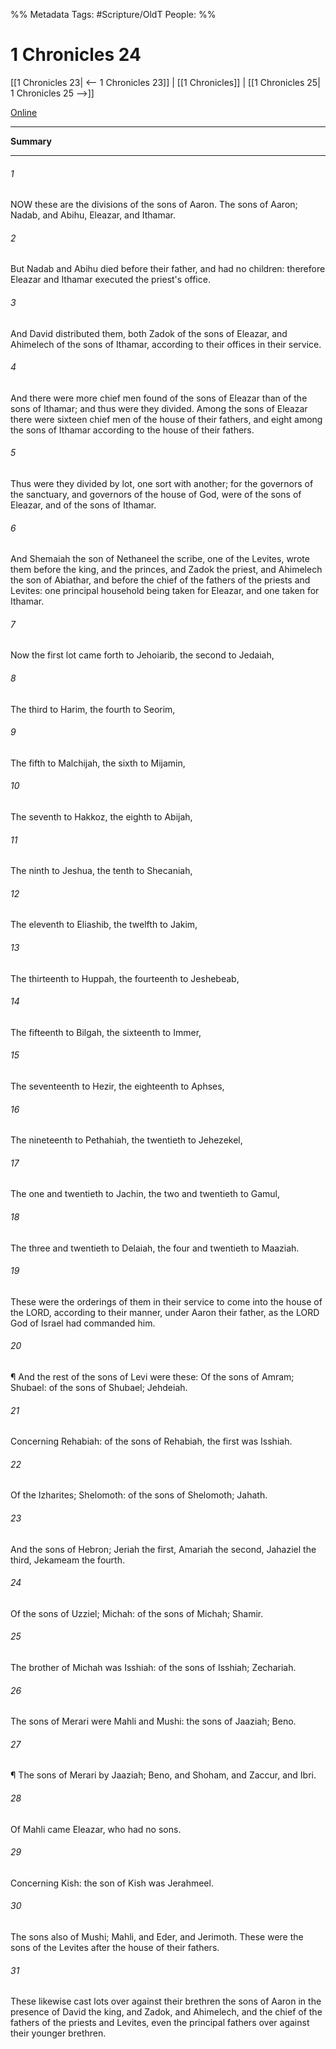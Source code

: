 

%% Metadata
Tags: #Scripture/OldT
People: 
%%
# 1 Chronicles 24
[[1 Chronicles 23| <-- 1 Chronicles 23]] | [[1 Chronicles]] | [[1 Chronicles 25| 1 Chronicles 25 -->]]

[Online](https://churchofjesuschrist.org/study/scriptures/ot/1-chr/24?lang=eng)

---
__Summary__



---

###### 1
NOW these are the divisions of the sons of Aaron.  The sons of Aaron; Nadab, and Abihu, Eleazar, and Ithamar.
###### 2
But Nadab and Abihu died before their father, and had no children: therefore Eleazar and Ithamar executed the priest's office.
###### 3
And David distributed them, both Zadok of the sons of Eleazar, and Ahimelech of the sons of Ithamar, according to their offices in their service.
###### 4
And there were more chief men found of the sons of Eleazar than of the sons of Ithamar; and thus were they divided.  Among the sons of Eleazar there were sixteen chief men of the house of their fathers, and eight among the sons of Ithamar according to the house of their fathers.
###### 5
Thus were they divided by lot, one sort with another; for the governors of the sanctuary, and governors of the house of God, were of the sons of Eleazar, and of the sons of Ithamar.
###### 6
And Shemaiah the son of Nethaneel the scribe, one of the Levites, wrote them before the king, and the princes, and Zadok the priest, and Ahimelech the son of Abiathar, and before the chief of the fathers of the priests and Levites: one principal household being taken for Eleazar, and one taken for Ithamar.
###### 7
Now the first lot came forth to Jehoiarib, the second to Jedaiah,
###### 8
The third to Harim, the fourth to Seorim,
###### 9
The fifth to Malchijah, the sixth to Mijamin,
###### 10
The seventh to Hakkoz, the eighth to Abijah,
###### 11
The ninth to Jeshua, the tenth to Shecaniah,
###### 12
The eleventh to Eliashib, the twelfth to Jakim,
###### 13
The thirteenth to Huppah, the fourteenth to Jeshebeab,
###### 14
The fifteenth to Bilgah, the sixteenth to Immer,
###### 15
The seventeenth to Hezir, the eighteenth to Aphses,
###### 16
The nineteenth to Pethahiah, the twentieth to Jehezekel,
###### 17
The one and twentieth to Jachin, the two and twentieth to Gamul,
###### 18
The three and twentieth to Delaiah, the four and twentieth to Maaziah.
###### 19
These were the orderings of them in their service to come into the house of the LORD, according to their manner, under Aaron their father, as the LORD God of Israel had commanded him.
###### 20
¶ And the rest of the sons of Levi were these: Of the sons of Amram; Shubael: of the sons of Shubael; Jehdeiah.
###### 21
Concerning Rehabiah: of the sons of Rehabiah, the first was Isshiah.
###### 22
Of the Izharites; Shelomoth: of the sons of Shelomoth; Jahath.
###### 23
And the sons of Hebron; Jeriah the first, Amariah the second, Jahaziel the third, Jekameam the fourth.
###### 24
Of the sons of Uzziel; Michah: of the sons of Michah; Shamir.
###### 25
The brother of Michah was Isshiah: of the sons of Isshiah; Zechariah.
###### 26
The sons of Merari were Mahli and Mushi: the sons of Jaaziah; Beno.
###### 27
¶ The sons of Merari by Jaaziah; Beno, and Shoham, and Zaccur, and Ibri.
###### 28
Of Mahli came Eleazar, who had no sons.
###### 29
Concerning Kish: the son of Kish was Jerahmeel.
###### 30
The sons also of Mushi; Mahli, and Eder, and Jerimoth. These were the sons of the Levites after the house of their fathers.
###### 31
These likewise cast lots over against their brethren the sons of Aaron in the presence of David the king, and Zadok, and Ahimelech, and the chief of the fathers of the priests and Levites, even the principal fathers over against their younger brethren.



